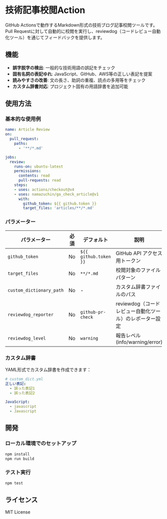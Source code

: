 # 技術記事校閲Action

GitHub Actionsで動作するMarkdown形式の技術ブログ記事校閲ツールです。Pull Requestに対して自動的に校閲を実行し、reviewdog（コードレビュー自動化ツール）を通じてフィードバックを提供します。

## 機能

- **誤字脱字の検出**: 一般的な技術用語の誤記をチェック
- **固有名詞の表記ゆれ**: JavaScript、GitHub、AWS等の正しい表記を提案
- **読みやすさの改善**: 文の長さ、助詞の重複、読点の多用等をチェック
- **カスタム辞書対応**: プロジェクト固有の用語辞書を追加可能

## 使用方法

### 基本的な使用例

```yaml
name: Article Review
on:
  pull_request:
    paths:
      - '**/*.md'

jobs:
  review:
    runs-on: ubuntu-latest
    permissions:
      contents: read
      pull-requests: read
    steps:
    - uses: actions/checkout@v4
    - uses: namazuchin/ga_check_article@v1
      with:
        github_token: ${{ github.token }}
        target_files: 'articles/**/*.md'
```

### パラメーター

| パラメーター | 必須 | デフォルト | 説明 |
|-----------|------|-----------|------|
| `github_token` | No | `${{ github.token }}` | GitHub API アクセス用トークン |
| `target_files` | No | `**/*.md` | 校閲対象のファイルパターン |
| `custom_dictionary_path` | No | - | カスタム辞書ファイルのパス |
| `reviewdog_reporter` | No | `github-pr-check` | reviewdog（コードレビュー自動化ツール）のレポーター設定 |
| `reviewdog_level` | No | `warning` | 報告レベル (info/warning/error) |

### カスタム辞書

YAML形式でカスタム辞書を作成できます：

```yaml
# custom_dict.yml
正しい表記:
  - 誤った表記1
  - 誤った表記2

JavaScript:
  - javascript
  - Javascript
```

## 開発

### ローカル環境でのセットアップ

```bash
npm install
npm run build
```

### テスト実行

```bash
npm test
```

## ライセンス

MIT License
